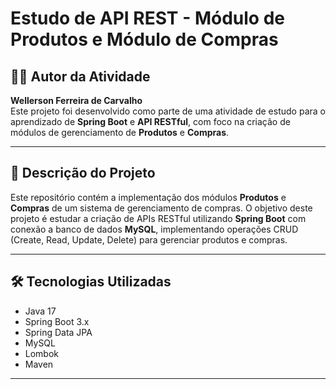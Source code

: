 # Estudo de API REST - Módulo de Produtos e Módulo de Compras

## 👨‍🏫 Autor da Atividade

**Wellerson Ferreira de Carvalho**  
Este projeto foi desenvolvido como parte de uma atividade de estudo para o aprendizado de **Spring Boot** e **API RESTful**, com foco na criação de módulos de gerenciamento de **Produtos** e **Compras**.

---

## 📌 Descrição do Projeto

Este repositório contém a implementação dos módulos **Produtos** e **Compras** de um sistema de gerenciamento de compras. O objetivo deste projeto é estudar a criação de APIs RESTful utilizando **Spring Boot** com conexão a banco de dados **MySQL**, implementando operações CRUD (Create, Read, Update, Delete) para gerenciar produtos e compras.

---

## 🛠️ Tecnologias Utilizadas

- Java 17
- Spring Boot 3.x
- Spring Data JPA
- MySQL
- Lombok
- Maven

---

